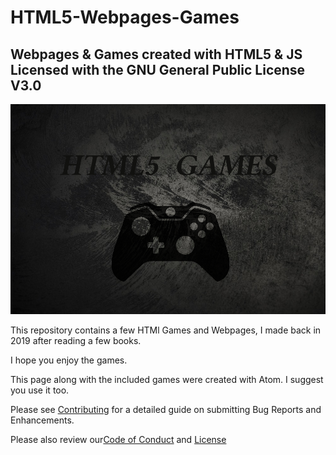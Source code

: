 # HTML5-Webpages-Games
Webpages &amp; Games created with HTML5 &amp; JS
Licensed with the GNU General Public License V3.0
---
![Logo](../logo/Logo.png)

This repository contains a few HTMl Games and Webpages, I made back in 2019
after reading a few books.

I hope you enjoy the games.

This page along with the included games were created with Atom.
I suggest you use it too.

Please see [Contributing](../docs/CONTRIBUTING.md) for a detailed guide on submitting
Bug Reports and Enhancements.

Please also review our[Code of Conduct](../code-of-conduct.md) and [License](../doc/LICENSE.md)
